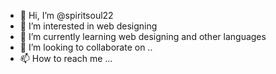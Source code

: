 - 👋 Hi, I’m @spiritsoul22
- 👀 I’m interested in web designing
- 🌱 I’m currently learning web designing and other languages
- 💞️ I’m looking to collaborate on ..
- 📫 How to reach me ...

<!---
spiritsoul22/spiritsoul22 is a ✨ special ✨ repository because its `README.md` (this file) appears on your GitHub profile.
You can click the Preview link to take a look at your changes.
--->
